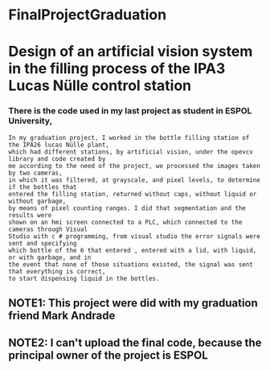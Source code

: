 # FinalProjectGraduation
# Design of an artificial vision system in the filling process of the IPA3 Lucas Nülle control station

### There is the code used in my last project as student in ESPOL University, 

    In my graduation project, I worked in the bottle filling station of the IPA26 lucas Nülle plant, 
    which had different stations, by artificial vision, under the opevcv library and code created by 
    me according to the need of the project, we processed the images taken by two cameras, 
    in which it was filtered, at grayscale, and pixel levels, to determine if the bottles that 
    entered the filling station, returned without caps, without liquid or without garbage, 
    by means of pixel counting ranges. I did that segmentation and the results were 
    shown on an hmi screen connected to a PLC, which connected to the cameras through Visual 
    Studio with c # programming, from visual studio the error signals were sent and specifying 
    which bottle of the 6 that entered , entered with a lid, with liquid, or with garbage, and in 
    the event that none of those situations existed, the signal was sent that everything is correct, 
    to start dispensing liquid in the bottles.

## NOTE1: This project were did with my graduation friend Mark Andrade
## NOTE2: I can't upload the final code, because the principal owner of the project is ESPOL
